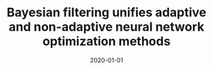 ---
title: "Bayesian filtering unifies adaptive and non-adaptive neural network optimization methods"
collection: publications
category: ml
permalink: /publication/2018-01-01-bayesian-filtering
excerpt: 'This paper shows how Bayesian filtering provides a unified framework for understanding neural network optimization.'
date: 2020-01-01
venue: 'NeurIPS'
citation: 'Aitchison L. (2020). &quot;Bayesian filtering unifies adaptive and non-adaptive neural network optimization methods.&quot; <i>NeurIPS</i>.'
--- 